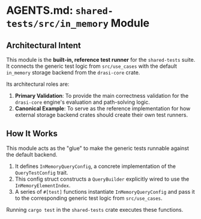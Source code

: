 # AGENTS.md: `shared-tests/src/in_memory` Module

## Architectural Intent

This module is the **built-in, reference test runner** for the `shared-tests` suite. It connects the generic test logic from `src/use_cases` with the default `in_memory` storage backend from the `drasi-core` crate.

Its architectural roles are:
1.  **Primary Validation**: To provide the main correctness validation for the `drasi-core` engine's evaluation and path-solving logic.
2.  **Canonical Example**: To serve as the reference implementation for how external storage backend crates should create their own test runners.

## How It Works

This module acts as the "glue" to make the generic tests runnable against the default backend.
1.  It defines `InMemoryQueryConfig`, a concrete implementation of the `QueryTestConfig` trait.
2.  This config struct constructs a `QueryBuilder` explicitly wired to use the `InMemoryElementIndex`.
3.  A series of `#[test]` functions instantiate `InMemoryQueryConfig` and pass it to the corresponding generic test logic from `src/use_cases`.

Running `cargo test` in the `shared-tests` crate executes these functions.
